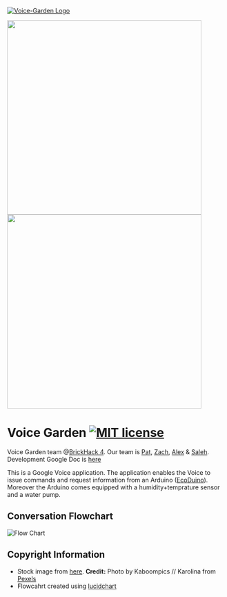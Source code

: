 [![Voice-Garden Logo](https://github.com/SweetmanTech/brick-hack-voice-garden/blob/master/photo-192x192.jpg?raw=true)](https://github.com/SweetmanTech/brick-hack-voice-garden)

<img src="garden-1920x1920.png" height = "450" width="450">
<img src="/garden-1920x1920.png" height = "450" width="450">


# Voice Garden [![MIT license](https://img.shields.io/badge/license-MIT-lightgrey.svg)](https://raw.githubusercontent.com/SweetmanTech/brick-hack-voice-garden/master/LICENSE)

Voice Garden team @[BrickHack 4](https://brickhack.io/). Our team is [Pat](https://github.com/SweetmanTech), [Zach](https://github.com/BronxBombers), [Alex](https://github.com/alex9jk) & [Saleh](https://github.com/qirh).
Development Google Doc is [here](https://docs.google.com/document/d/17A3qvEIXEAEWF4IlBtXKWe8o2696Y7JVG5GbErC8sJk/edit) 

This is a Google Voice application. The application enables the Voice to issue commands and request information from an Arduino ([EcoDuino](https://www.dfrobot.com/product-641.html)). Moreover the Arduino comes equipped with a humidity+temprature sensor and a water pump.


## Conversation Flowchart
![Flow Chart](https://github.com/SweetmanTech/brick-hack-voice-garden/blob/master/flow.png?raw=true)




## Copyright Information
* Stock image from [here](https://www.pexels.com/photo/watering-plants-with-a-watering-can-6442/). **Credit:** Photo by Kaboompics // Karolina from [Pexels](https://www.pexels.com/photo/watering-plants-with-a-watering-can-6442/)
* Flowcahrt created using [lucidchart](https://www.lucidchart.com)

